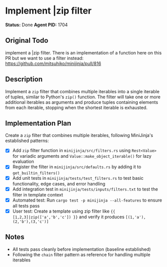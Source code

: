 # Implement |zip filter
**Status:** Done
**Agent PID:** 1704

## Original Todo
implement a |zip filter. There is an implementation of a function here on this PR but we want to use a filter instead: https://github.com/mitsuhiko/minijinja/pull/816

## Description
Implement a `zip` filter that combines multiple iterables into a single iterable of tuples, similar to Python's `zip()` function. The filter will take one or more additional iterables as arguments and produce tuples containing elements from each iterable, stopping when the shortest iterable is exhausted.

## Implementation Plan
Create a `zip` filter that combines multiple iterables, following MiniJinja's established patterns:

- [x] Add `zip` filter function in `minijinja/src/filters.rs` using `Rest<Value>` for variadic arguments and `Value::make_object_iterable()` for lazy evaluation
- [x] Register the filter in `minijinja/src/defaults.rs` by adding it to `get_builtin_filters()`
- [x] Add unit tests in `minijinja/tests/test_filters.rs` to test basic functionality, edge cases, and error handling
- [x] Add integration test in `minijinja/tests/inputs/filters.txt` to test the filter in template context
- [x] Automated test: Run `cargo test -p minijinja --all-features` to ensure all tests pass
- [x] User test: Create a template using zip filter like `{{ [1,2,3]|zip(['a','b','c']) }}` and verify it produces `[(1,'a'),(2,'b'),(3,'c')]`

## Notes
- All tests pass cleanly before implementation (baseline established)
- Following the `chain` filter pattern as reference for handling multiple iterables